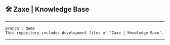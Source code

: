 ## 🛠 Zaxe | Knowledge Base

---

```
Branch : demo
This repository includes development files of 'Zaxe | Knowledge Base'.
```

---
